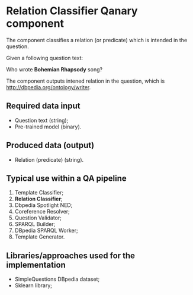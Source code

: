 # Relation Classifier Qanary component
The component classifies a relation (or predicate) which is intended in the question.

Given a following question text:

Who wrote **Bohemian Rhapsody** song?

The component outputs intened relation in the question, which is http://dbpedia.org/ontology/writer.

## Required data input

* Question text (string);
* Pre-trained model (binary).

## Produced data (output)

* Relation (predicate) (string).

## Typical use within a QA pipeline
1. Template Classifier;
1. **Relation Classifier**;
1. Dbpedia Spotlight NED;
1. Coreference Resolver;
1. Question Validator;
1. SPARQL Builder;
1. DBpedia SPARQL Worker;
1. Template Generator.

## Libraries/approaches used for the implementation

* SimpleQuestions DBpedia dataset;
* Sklearn library;

